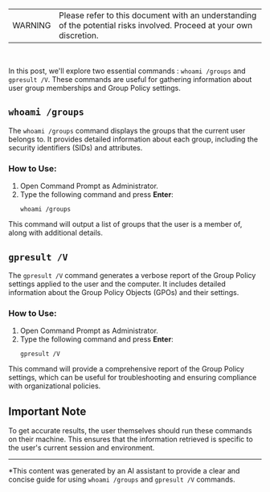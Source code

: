 <br>
<table>
<td>WARNING</td>
<td>Please refer to this document with an understanding of the potential risks involved. Proceed at your own discretion.</td>
</table>
<br>

In this post, we'll explore two essential commands : `whoami /groups` and `gpresult /V`. These commands are useful for gathering information about user group memberships and Group Policy settings.

## `whoami /groups`

The `whoami /groups` command displays the groups that the current user belongs to. It provides detailed information about each group, including the security identifiers (SIDs) and attributes.

### How to Use:

1. Open Command Prompt as Administrator.
2. Type the following command and press **Enter**:
   ```shell
   whoami /groups
   ```

This command will output a list of groups that the user is a member of, along with additional details.

## `gpresult /V`

The `gpresult /V` command generates a verbose report of the Group Policy settings applied to the user and the computer. It includes detailed information about the Group Policy Objects (GPOs) and their settings.

### How to Use:

1. Open Command Prompt as Administrator.
2. Type the following command and press **Enter**:
   ```shell
   gpresult /V
   ```

This command will provide a comprehensive report of the Group Policy settings, which can be useful for troubleshooting and ensuring compliance with organizational policies.

## Important Note

To get accurate results, the user themselves should run these commands on their machine. This ensures that the information retrieved is specific to the user's current session and environment.

---

*This content was generated by an AI assistant to provide a clear and concise guide for using `whoami /groups` and `gpresult /V` commands. 
